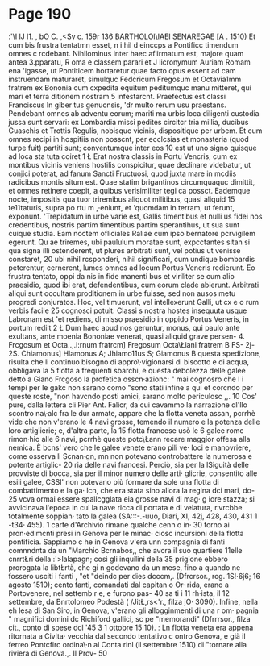 # Page 190

:'\I lJ l1. , bO C. ,<Sv c. 159r 136 BARTHOLOl\IAEI SENAREGAE [A . 1510) Et cum bis frustra tentatmn esset, n i hil d einccps a Pontificc timendum omnes c rcdebant. Nihilominus inter haec aflirmatum est, majore quam antea 3.pparatu, R oma e classem parari et J licronymum Auriam Romam ena \'igasse, ut Pontiticem hortaretur quae facto opus essent ad cam instruendam maturaret, simulquc Fedcricum Fregosum et Octavia1mm fratrem ex Bononia cum cxpedita equitum peditumquc manu mitteret, qui mari et terra ditionem nostram 5 infestarcnt. Praefectus est classi Franciscus In giber tus genucnsis, 'dr multo rerum usu praestans. Pendebant omnes ab adventu eorum; mariti ma urbis loca diligenti custodia jussa sunt servari: ex Lombardia missi pedites circitcr tria millia, ducibus Guaschis et Trottis Regulis, nobisquc vicinis, dispositique per urbem. Et cum omnes recipi in hospitiis non posscnt, per ecclcsias et monasteria (quod turpe fuit) partiti sunt; conventumque inter eos 10 est ut uno signo quisque ad loca sta tuta coiret 1 Ł Erat nostra classis in Portu Vencris, cum ex montibus vicinis veniens hostilis conspicitur, quae declinare videbatur, ut conjici poterat, ad fanum Sancti Fructuosi, quod juxta mare in mcdiis radicibus montis situm est. Quae statim brigantinos circumquaquc dimittit, et omnes retinere coepit, a quibus verisimiliter tegi ca possct. Eademque nocte, impositis qua tuor triremibus aliquot militibus, quasi aliquid 15 te11taturis, supra po rtu m ,·eniunt, et 'qucmdam in terram, ut ferunt, exponunt. 'Trepidatum in urbe varie est, Gallis timentibus et nulli us fidei nos credentibus, nostris partim timentibus partim sperantihus, ut sua sunt cuique studia. Eam noctem oflìciales Raliae cum ipso bernatore pcrvigilem egerunt. Qu ae triremes, ubi paululum moratae sunt, expcctantes sitan si qua signa illi ostenderent, ut plures arbitrati sunt, vel potius ut venisse constaret, 20 ubi nihil rcsponderi, nihil significari, cum undique bombardis peterentur, cernerent, lumcs omnes ad locum Portus Veneris redierunt. Eo frustra tentato, oppi da nis in fide manenti bus et viriliter se cum alio praesidio, quod ibi erat, defendentibus, cum eorum clade abierunt. Arbitrati aliqui sunt occultam proditionem in urbe fuisse, sed non ausos metu progredi conjuratos. Hoc, vel timuerunt, vel intellexerunt Galli, ut cx e o rum verbis facile 25 cognosci potuit. Classi s nostra hostes insequuta usque Labronam est 'et rediens, di misso praesidio in oppido Portus Veneris, in portum rediit 2 Ł Dum haec apud nos geruntur, monus, qui paulo ante exultans, ante moenia Bononiae venerat, quasi aliquid grave persen- 4. Frcgosum et Octa..,.i:rnum fratrcm] Fregosum Octa\Łiani fratrem B FS- 2j-2S. Chiamonus] Hlamonus A; Jhiamo11us S; Giamonus B questa spedizione, risulta che li continuo bisogno di appro\·vigionarsi di biscotto e di acqua, obbligava la 5 flotta a frequenti sbarchi, e questa debolezza delle galee dettò a Giano Frcgoso la profetica osscn·azionc: " mai cognosro che I i tempi per le gakc non sarano como "sono stati infine a qui et corcndo per queste roste, "non havcndo posti amici, sarano molto periculosc ,,. 10 Cos' pure, dalla lettera cli Pier Ant. Falicr, da cui cavammo la narrazione dl'llo scontro na\·alc fra le dur armate, appare che la flotta veneta assan, pcrrhè vide che non v'erano le 4 navi grosse, temendo il numero e la potenza delle loro artiglierie; e, d'altra parte, la 15 flotta francese usò le 6 galee romc rimon·hio alle 6 navi, pcrrhè queste potc\Łann recare maggior offesa alla nemica. È bcns' vero che le galee venete erano pili ve· loci e manovriere, come osserva li Scnan·gn, mn non potevano controbattere la numerosa e potente artiglic- 20 ria delle navi francesi. Perciò, sia per la lSiguità delle provviste di bocca, sia per il minor numero delle arti· glicrie, consentito alle esili galee, CSSl' non potevano più formare da sole una flotta di combattimento e la ga· lcn, che era stata sino allora la regina dci mari, do- 25 vcva ormai essere spallcgglata eia grosse navi di mag· g iore stazza; si avvicinava l'epoca in cui la nave ricca di portata e di velatura, r.vrcbbe totalmente soppian· tato la galea (SA:::-.-uuo, Diari, XI, 42j, 428, 430, 431 1 -t34· 455). 1 carte d'Archivio rimane qualche cenn o in· 30 torno ai pron·edlmcnti presi in Genova per le minac· ciosc incursioni della flotta pontificia. Sappiamo c he in Genova v'era unn compagnia di fanti comnndnta da un "Marchio Bcrnabos,, che avcra il suo quartiere 11elle cnrrtŁri della :'>lalapagn; così gli inquilini della 35 prigione ebbero prorogata la libtŁrtà, che gi n godevano da un mese, fino a quando ne fossero usciti i fanti , "et "deindc per dies dcccm,. (Dfrcrsor., rcg. 1S!·6j6; 16 agosto 1510); cento fanti, comandati dal capitan o Or· rida, erano a Portovenere, nel settemb r e, e furono pas- 40 sa ti i 11 rh·ista, il 12 settembre, da Bnrtolomeo Podestà ( /JitŁ,rs<'r., filza jO· 3090). Infine, nella eh lesa di San Siro, in Genova, v'erano gli allogginmenti di una r om· pagnia " magnifici domini dc Richiford gallici, sc pe "memorandi" (Dfrrrsor., filza cit., conto di spese dcl '45 3 1 ottobre 15 10). : Ln flotta veneta era appena ritornata a Civlta· vecchia dal secondo tentativo c ontro Genova, e già il ferreo Pontcfirc ordina\·n al Conta rinl (ll settembre 1510) di "tornare alla riviera di Genova.,. Il Prov- 50